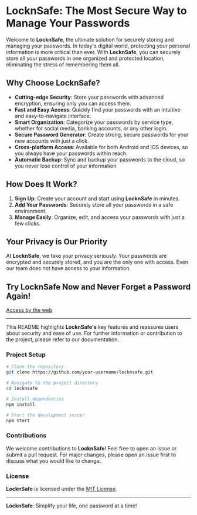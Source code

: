 # LocknSafe: The Most Secure Way to Manage Your Passwords

Welcome to **LocknSafe**, the ultimate solution for securely storing and managing your passwords. In today's digital world, protecting your personal information is more critical than ever. With **LocknSafe**, you can securely store all your passwords in one organized and protected location, eliminating the stress of remembering them all.

## Why Choose LocknSafe?

- **Cutting-edge Security**: Store your passwords with advanced encryption, ensuring only you can access them.
- **Fast and Easy Access**: Quickly find your passwords with an intuitive and easy-to-navigate interface.
- **Smart Organization**: Categorize your passwords by service type, whether for social media, banking accounts, or any other login.
- **Secure Password Generator**: Create strong, secure passwords for your new accounts with just a click.
- **Cross-platform Access**: Available for both Android and iOS devices, so you always have your passwords within reach.
- **Automatic Backup**: Sync and backup your passwords to the cloud, so you never lose control of your information.

## How Does It Work?

1. **Sign Up**: Create your account and start using **LocknSafe** in minutes.
2. **Add Your Passwords**: Securely store all your passwords in a safe environment.
3. **Manage Easily**: Organize, edit, and access your passwords with just a few clicks.

## Your Privacy is Our Priority

At **LocknSafe**, we take your privacy seriously. Your passwords are encrypted and securely stored, and you are the only one with access. Even our team does not have access to your information.

## Try LocknSafe Now and Never Forget a Password Again!

[Access by the web](https://locknsafe.web.app)

---

This README highlights **LocknSafe's** key features and reassures users about security and ease of use. For further information or contribution to the project, please refer to our documentation.

### Project Setup

```bash
# Clone the repository
git clone https://github.com/your-username/locknsafe.git

# Navigate to the project directory
cd locknsafe

# Install dependencies
npm install

# Start the development server
npm start
```

### Contributions

We welcome contributions to **LocknSafe**! Feel free to open an issue or submit a pull request. For major changes, please open an issue first to discuss what you would like to change.

### License

**LocknSafe** is licensed under the [MIT License](LICENSE).

---

**LocknSafe**: Simplify your life, one password at a time!
